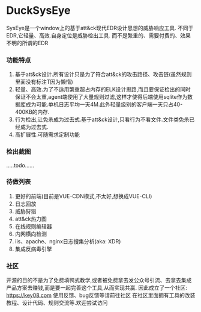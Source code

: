 # DuckSysEye
SysEye是一个window上的基于att&ck现代EDR设计思想的威胁响应工具.
不同于EDR,它轻量、高效.自身定位是威胁检出工具.
而不是繁重的、需要付费的、效果不明的所谓的EDR

### 功能特点
1. 基于att&ck设计.所有设计只是为了符合att&ck的攻击路径、攻击链(虽然规则里面没有标注T因为懒惰)
2. 轻量、高效.为了不适用繁重超占内存的ELK设计思路,而且要保证检出的同时保证不会太重,agent端使用了大量规则过滤,这样才使得后端使用sqlite作为数据库成为可能.单机日志平均一天4M.此外轻量级别的客户端一天只占40-400KB的内存.
3. 行为检出,让免杀成为过去式.基于att&ck设计,只看行为不看文件.文件类免杀已经成为过去式.
4. 高扩展性.可随需求定制功能

### 检出截图
.....todo......

### 待做列表
1. 更好的前端(目前是VUE-CDN模式,不太好,想换成VUE-CLI)
2. 日志回放
3. 威胁狩猎
4. att&ck热力图
5. 在线规则编辑器
6. 内网横向检测
7. iis、apache、nginx日志搜集分析(aka: XDR)
8. 集成反病毒引擎

### 社区
开源的目的不是为了免费填鸭式教学,或者被免费拿去发公众号引流、去拿去集成产品方案去赚钱,而是要一起完善这个工具,从而实现共赢.
因此成立了一个社区:
https://key08.com
使用反馈、bug反馈等请前往社区
在社区里面拥有工具的改装教程、设计代码、规则交流等.欢迎尝试访问
